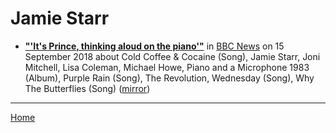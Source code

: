 # Jamie Starr

 - [**"'It's Prince, thinking aloud on the piano'"**](https://www.bbc.com/news/entertainment-arts-45510532) in [BBC News](https://www.bbc.com/news/) on 15 September 2018 about Cold Coffee & Cocaine (Song), Jamie Starr, Joni Mitchell, Lisa Coleman, Michael Howe, Piano and a Microphone 1983 (Album), Purple Rain (Song), The Revolution, Wednesday (Song), Why The Butterflies (Song) ([mirror](https://web.archive.org/web/*/https://www.bbc.com/news/entertainment-arts-45510532))

----

[Home](../)
